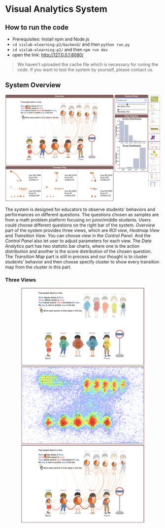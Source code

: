# Visual Analytics System
## How to run the code
- Prerequisites: Install npm and Node.js
- `cd vislab-elearning-p2/backend/` and then `python run.py`
- `cd vislab-elearning-p2/` and then `npm run dev`
- open the link: http://127.0.0.1:8080/

> We haven't uploaded the cache file which is necessary for runing the code. If you want to test the system by yourself, please contact us.
## System Overview
<div style="text-align: center">
<img src = "readme_material/Overview.png" width = '600'/>
</div>

The system is designed for educators to observe students' behaviors and performances on different questions. The questions chosen as samples are from a math problem platform focusing on junor/middle students.
Users could choose different questions on the right bar of the system. *Overview* part of the system provides three views, which are *ROI view*, *Heatmap View* and *Transition View*. You can choose view in the *Control Panel*. And the *Control Panel* also let user to adjust parameters for each view. The *Data Analytics* part has two statistic bar charts, where one is the action distribution and another is the score distribution of the chosen question. The *Transition Map* part is still in process and our thought is to cluster students' behavior and then choose specify cluster to show every transition map from the cluster in this part.

### Three Views
<div style="text-align: center">
<img src = "readme_material/ROIview.png" width = '400'/><img src = "readme_material/Heatmapview.png" width = '400'/><img src = "readme_material/Transitionview.png" width = '400'/>
</div>
